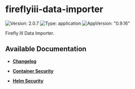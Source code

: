 # fireflyiii-data-importer

![Version: 2.0.7](https://img.shields.io/badge/Version-2.0.7-informational?style=flat-square) ![Type: application](https://img.shields.io/badge/Type-application-informational?style=flat-square) ![AppVersion: "0.9.16"](https://img.shields.io/badge/AppVersion-"0.9.16"-informational?style=flat-square)

Firefly III Data Importer.

## Available Documentation

- [**Changelog**](CHANGELOG)

- [**Container Security**](container-security)

- [**Helm Security**](helm-security)

